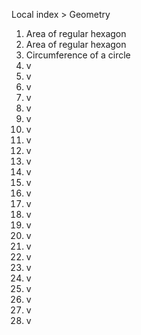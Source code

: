 Local index > Geometry

1. Area of regular hexagon
2. Area of regular hexagon
3. Circumference of a circle
4. v
5. v
6. v
7. v
8. v
9. v
10. v
11. v
12. v
13. v
14. v
15. v
16. v
17. v
18. v
19. v
20. v
21. v
22. v
23. v
24. v
25. v
26. v
27. v
28. v
